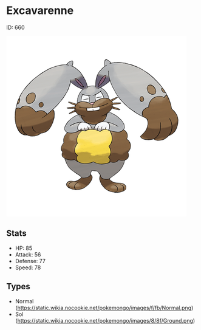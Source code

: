 # Excavarenne


ID: 660

![](https://raw.githubusercontent.com/PokeAPI/sprites/master/sprites/pokemon/other/official-artwork/660.png "Excavarenne")

## Stats


 - HP: 85
 - Attack: 56
 - Defense: 77
 - Speed: 78

## Types


 - Normal (https://static.wikia.nocookie.net/pokemongo/images/f/fb/Normal.png)
 - Sol (https://static.wikia.nocookie.net/pokemongo/images/8/8f/Ground.png)
